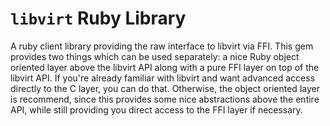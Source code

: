 # `libvirt` Ruby Library

A ruby client library providing the raw interface to libvirt via
FFI. This gem provides two things which can be used separately:
a nice Ruby object oriented layer above the libvirt API along with
a pure FFI layer on top of the libvirt API. If you're already familiar
with libvirt and want advanced access directly to the C layer, you
can do that. Otherwise, the object oriented layer is recommend, since
this provides some nice abstractions above the entire API, while still
providing you direct access to the FFI layer if necessary.

